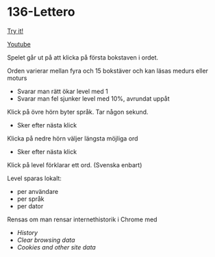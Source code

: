 # 136-Lettero

[Try it!](https://christernilsson.github.io/Lab/2017/136-Lettero/index.html)

[Youtube](https://youtu.be/sBCz6atTRZk)

Spelet går ut på att klicka på första bokstaven i ordet.

Orden varierar mellan fyra och 15 bokstäver
och kan läsas medurs eller moturs

* Svarar man rätt ökar level med 1
* Svarar man fel sjunker level med 10%, avrundat uppåt

Klick på övre hörn byter språk. Tar någon sekund.
* Sker efter nästa klick

Klicka på nedre hörn väljer längsta möjliga ord
* Sker efter nästa klick

Klick på level förklarar ett ord. (Svenska enbart)

Level sparas lokalt:
* per användare
* per språk
* per dator

Rensas om man rensar internethistorik i Chrome med
* _History_
* _Clear browsing data_ 
* _Cookies and other site data_
